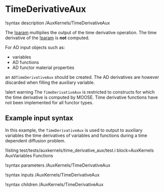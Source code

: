 # TimeDerivativeAux

!syntax description /AuxKernels/TimeDerivativeAux

The [!param](/AuxKernels/TimeDerivativeAux/factor) multiplies the output of the time derivative operation.
The time derivative of the [!param](/AuxKernels/TimeDerivativeAux/factor) is **not** computed.

For AD input objects such as:

- variables
- AD functions
- AD functor material properties

an `ADTimeDerivativeAux` should be created. The AD derivatives are however discarded when filling the auxiliary variable.

!alert warning
The `TimeDerivativeAux` is restricted to constructs for which the time derivative is computed by MOOSE. Time derivative
functions have not been implemented for all functor types.

## Example input syntax

In this example, the `TimeDerivativeAux` is used to output to auxiliary variables the time derivatives
of variables and functions during a time dependent diffusion problem.

!listing test/tests/auxkernels/time_derivative_aux/test.i block=AuxKernels AuxVariables Functions

!syntax parameters /AuxKernels/TimeDerivativeAux

!syntax inputs /AuxKernels/TimeDerivativeAux

!syntax children /AuxKernels/TimeDerivativeAux
